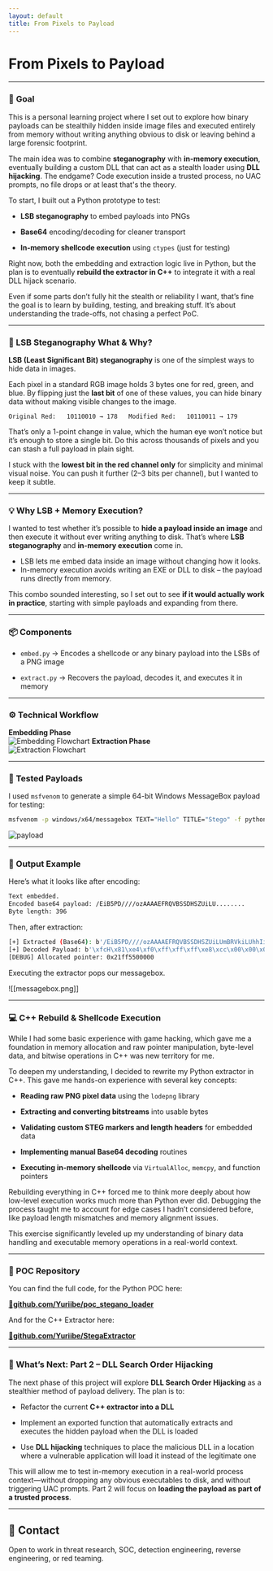 ```yaml
---
layout: default
title: From Pixels to Payload
---
```


# **From Pixels to Payload**

---
### 🎯 **Goal**

This is a personal learning project where I set out to explore how binary payloads can be stealthily hidden inside image files and executed entirely from memory without writing anything obvious to disk or leaving behind a large forensic footprint.

The main idea was to combine **steganography** with **in-memory execution**, eventually building a custom DLL that can act as a stealth loader using **DLL hijacking**. The endgame? Code execution inside a trusted process, no UAC prompts, no file drops or at least that's the theory.

To start, I built out a Python prototype to test:

- **LSB steganography** to embed payloads into PNGs

- **Base64** encoding/decoding for cleaner transport

- **In-memory shellcode execution** using `ctypes` (just for testing)


Right now, both the embedding and extraction logic live in Python, but the plan is to eventually **rebuild the extractor in C++** to integrate it with a real DLL hijack scenario.

Even if some parts don’t fully hit the stealth or reliability I want, that’s fine  the goal is to learn by building, testing, and breaking stuff. It’s about understanding the trade-offs, not chasing a perfect PoC.

---
###  🧊 LSB Steganography What & Why?

**LSB (Least Significant Bit) steganography** is one of the simplest ways to hide data in images.

Each pixel in a standard RGB image holds 3 bytes one for red, green, and blue. By flipping just the **last bit** of one of these values, you can hide binary data without making visible changes to the image.

`Original Red:   10110010 → 178   Modified Red:   10110011 → 179`  

That’s only a 1-point change in value, which the human eye won’t notice  but it’s enough to store a single bit. Do this across thousands of pixels and you can stash a full payload in plain sight.

I stuck with the **lowest bit in the red channel only** for simplicity and minimal visual noise. You can push it further (2–3 bits per channel), but I wanted to keep it subtle.

---
### 💡 Why LSB + Memory Execution?

I wanted to test whether it’s possible to **hide a payload inside an image** and then execute it without ever writing anything to disk. That’s where **LSB steganography** and **in-memory execution** come in.

- LSB lets me embed data inside an image without changing how it looks.
- In-memory execution avoids writing an EXE or DLL to disk – the payload runs directly from memory.

This combo sounded interesting, so I set out to see **if it would actually work in practice**, starting with simple payloads and expanding from there.


---
### 📦 Components

- `embed.py` → Encodes a shellcode or any binary payload into the LSBs of a PNG image
    
- `extract.py` → Recovers the payload, decodes it, and executes it in memory

---
### ⚙️ Technical Workflow

**Embedding Phase**  
![Embedding Flowchart](./images/flowChartEmbed.drawio.png)
**Extraction Phase**  
![Extraction Flowchart](./images/extract.drawio.png)

---
### 🔐 Tested Payloads

I used `msfvenom` to generate a simple 64-bit Windows MessageBox payload for testing:

``` bash
msfvenom -p windows/x64/messagebox TEXT="Hello" TITLE="Stego" -f python
```

![payload](./images/msfvenom_textbox.png)

---
### 🧪 Output Example

Here’s what it looks like after encoding:

```bash
Text embedded.
Encoded base64 payload: /EiB5PD////ozAAAAEFRQVBSSDHSZUiLU........
Byte length: 396
```

Then, after extraction:

```bash
[+] Extracted (Base64): b'/EiB5PD////ozAAAAEFRQVBSSDHSZUiLUmBRVkiLUhhIi1IgTTHJSA.......'
[+] Decoded Payload: b'\xfcH\x81\xe4\xf0\xff\xff\xff\xe8\xcc\x00\x00\x00AQAPRH1\xd2eH\x8bR`QVH\x8bR\x18H\x8bR M1\xc9H\x0f\xb7JJH\x8brPH1\xc0\xac<a|\x02, A\xc1\xc9\rA\x01\xc1\xe2\xedRH\x8bR \x8bB<H\x01\xd0f\x81x\x18\x0b\x02AQ\x0f\x85r\x00\x00\x00\x8b\x80\x88\...........'
[DEBUG] Allocated pointer: 0x21ff5500000
```

Executing the extractor pops our messagebox.

![[messagebox.png]]


---
### 💻 C++ Rebuild & Shellcode Execution

While I had some basic experience with game hacking, which gave me a foundation in memory allocation and raw pointer manipulation, byte-level data, and bitwise operations in C++ was new territory for me.

To deepen my understanding, I decided to rewrite my Python extractor in C++. This gave me hands-on experience with several key concepts:

- **Reading raw PNG pixel data** using the `lodepng` library
    
- **Extracting and converting bitstreams** into usable bytes
    
- **Validating custom STEG markers and length headers** for embedded data
    
- **Implementing manual Base64 decoding** routines
    
- **Executing in-memory shellcode** via `VirtualAlloc`, `memcpy`, and function pointers
    

Rebuilding everything in C++ forced me to think more deeply about how low-level execution works much more than Python ever did. Debugging the process taught me to account for edge cases I hadn’t considered before, like payload length mismatches and memory alignment issues.

This exercise significantly leveled up my understanding of binary data handling and executable memory operations in a real-world context.

---
### 🔗 POC Repository

You can find the full code, for the Python POC here:  

[**📂github.com/Yuriibe/poc_stegano_loader**](https://github.com/Yuriibe/poc_stegano_loader)


And for the C++ Extractor here:

[**📂github.com/Yuriibe/StegaExtractor**](https://github.com/Yuriibe/StegaExtractor)

---
### 🚧 What’s Next: Part 2 – DLL Search Order Hijacking

The next phase of this project will explore **DLL Search Order Hijacking** as a stealthier method of payload delivery. The plan is to:

- Refactor the current **C++ extractor into a DLL**
    
- Implement an exported function that automatically extracts and executes the hidden payload when the DLL is loaded
    
- Use **DLL hijacking** techniques to place the malicious DLL in a location where a vulnerable application will load it instead of the legitimate one
    

This will allow me to test in-memory execution in a real-world process context—without dropping any obvious executables to disk, and without triggering UAC prompts. Part 2 will focus on **loading the payload as part of a trusted process**.

---
## 📩 Contact

Open to work in threat research, SOC, detection engineering, reverse engineering, or red teaming.

